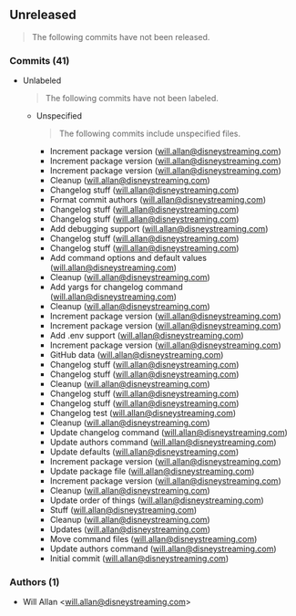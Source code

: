 ## Unreleased
> The following commits have not been released.

### Commits (41)

* Unlabeled
  > The following commits have not been labeled.

  * Unspecified
    > The following commits include unspecified files.

    * Increment package version (will.allan@disneystreaming.com)
    * Increment package version (will.allan@disneystreaming.com)
    * Increment package version (will.allan@disneystreaming.com)
    * Cleanup (will.allan@disneystreaming.com)
    * Changelog stuff (will.allan@disneystreaming.com)
    * Format commit authors (will.allan@disneystreaming.com)
    * Changelog stuff (will.allan@disneystreaming.com)
    * Changelog stuff (will.allan@disneystreaming.com)
    * Add debugging support (will.allan@disneystreaming.com)
    * Changelog stuff (will.allan@disneystreaming.com)
    * Changelog stuff (will.allan@disneystreaming.com)
    * Add command options and default values (will.allan@disneystreaming.com)
    * Cleanup (will.allan@disneystreaming.com)
    * Add yargs for changelog command (will.allan@disneystreaming.com)
    * Cleanup (will.allan@disneystreaming.com)
    * Increment package version (will.allan@disneystreaming.com)
    * Increment package version (will.allan@disneystreaming.com)
    * Add .env support (will.allan@disneystreaming.com)
    * Increment package version (will.allan@disneystreaming.com)
    * GitHub data (will.allan@disneystreaming.com)
    * Changelog stuff (will.allan@disneystreaming.com)
    * Changelog stuff (will.allan@disneystreaming.com)
    * Cleanup (will.allan@disneystreaming.com)
    * Changelog stuff (will.allan@disneystreaming.com)
    * Changelog stuff (will.allan@disneystreaming.com)
    * Changelog test (will.allan@disneystreaming.com)
    * Cleanup (will.allan@disneystreaming.com)
    * Update changelog command (will.allan@disneystreaming.com)
    * Update authors command (will.allan@disneystreaming.com)
    * Update defaults (will.allan@disneystreaming.com)
    * Increment package version (will.allan@disneystreaming.com)
    * Update package file (will.allan@disneystreaming.com)
    * Increment package version (will.allan@disneystreaming.com)
    * Cleanup (will.allan@disneystreaming.com)
    * Update order of things (will.allan@disneystreaming.com)
    * Stuff (will.allan@disneystreaming.com)
    * Cleanup (will.allan@disneystreaming.com)
    * Updates (will.allan@disneystreaming.com)
    * Move command files (will.allan@disneystreaming.com)
    * Update authors command (will.allan@disneystreaming.com)
    * Initial commit (will.allan@disneystreaming.com)

### Authors (1)

* Will Allan \<will.allan@disneystreaming.com>
